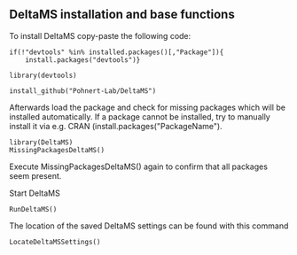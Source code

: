 ## DeltaMS installation and base functions

To install DeltaMS copy-paste the following code:

```
if(!"devtools" %in% installed.packages()[,"Package"]){
    install.packages("devtools")}
	
library(devtools)

install_github("Pohnert-Lab/DeltaMS")
```

Afterwards load the package and check for missing packages which will be installed automatically.
If a package cannot be installed, try to manually install it via e.g. CRAN (install.packages("PackageName").

```
library(DeltaMS)
MissingPackagesDeltaMS()
```
Execute MissingPackagesDeltaMS() again to confirm that all packages seem present.

Start DeltaMS

```
RunDeltaMS()
```

The location of the saved DeltaMS settings can be found with this command

```
LocateDeltaMSSettings()
```

